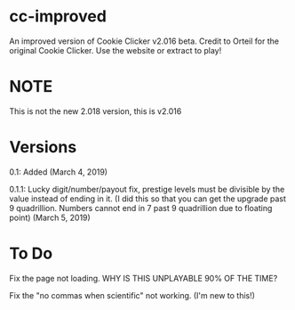 # cc-improved
An improved version of Cookie Clicker v2.016 beta. Credit to Orteil for the original Cookie Clicker. Use the website or extract to play!
# NOTE
This is not the new 2.018 version, this is v2.016
# Versions
0.1: Added (March 4, 2019)

0.1.1: Lucky digit/number/payout fix, prestige levels must be divisible by the value instead of ending in it. (I did this so that you can get the upgrade past 9 quadrillion. Numbers cannot end in 7 past 9 quadrillion due to floating point) (March 5, 2019)
# To Do
Fix the page not loading. WHY IS THIS UNPLAYABLE 90% OF THE TIME?

Fix the "no commas when scientific" not working. (I'm new to this!)
